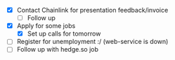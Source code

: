- [x] Contact Chainlink for presentation feedback/invoice
	- [ ] Follow up 
- [x] Apply for some jobs
	- [x] Set up calls for tomorrow
- [ ] Register for unemployment :/ (web-service is down)
- [ ] Follow up with hedge.so job